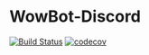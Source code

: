# WowBot-Discord
[![Build Status](https://travis-ci.org/MSchleckser/WowBot-Discord.svg?branch=master)](https://travis-ci.org/MSchleckser/WowBot-Discord)
[![codecov](https://codecov.io/gh/MSchleckser/WowBot-Discord/branch/master/graph/badge.svg)](https://codecov.io/gh/MSchleckser/WowBot-Discord)

